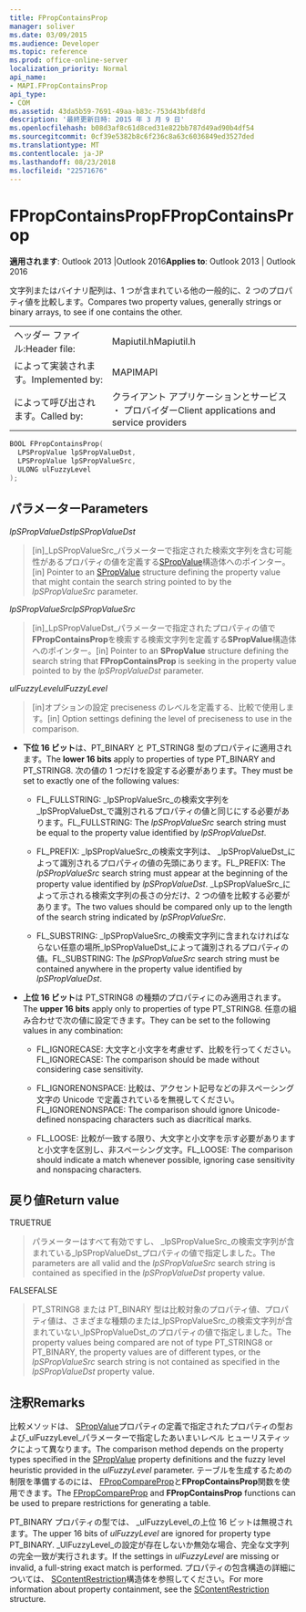 ```yaml
---
title: FPropContainsProp
manager: soliver
ms.date: 03/09/2015
ms.audience: Developer
ms.topic: reference
ms.prod: office-online-server
localization_priority: Normal
api_name:
- MAPI.FPropContainsProp
api_type:
- COM
ms.assetid: 43da5b59-7691-49aa-b83c-753d43bfd8fd
description: '最終更新日時: 2015 年 3 月 9 日'
ms.openlocfilehash: b08d3af8c61d8ced31e822bb787d49ad90b4df54
ms.sourcegitcommit: 0cf39e5382b8c6f236c8a63c6036849ed3527ded
ms.translationtype: MT
ms.contentlocale: ja-JP
ms.lasthandoff: 08/23/2018
ms.locfileid: "22571676"
---
```

# <a name="fpropcontainsprop"></a><span data-ttu-id="2dcb6-103">FPropContainsProp</span><span class="sxs-lookup"><span data-stu-id="2dcb6-103">FPropContainsProp</span></span>

<span data-ttu-id="2dcb6-104">**適用されます**: Outlook 2013 |Outlook 2016</span><span class="sxs-lookup"><span data-stu-id="2dcb6-104">**Applies to**: Outlook 2013 | Outlook 2016</span></span> 
  
<span data-ttu-id="2dcb6-105">文字列またはバイナリ配列は、1 つが含まれている他の一般的に、2 つのプロパティ値を比較します。</span><span class="sxs-lookup"><span data-stu-id="2dcb6-105">Compares two property values, generally strings or binary arrays, to see if one contains the other.</span></span> 
  
|||
|:-----|:-----|
|<span data-ttu-id="2dcb6-106">ヘッダー ファイル:</span><span class="sxs-lookup"><span data-stu-id="2dcb6-106">Header file:</span></span>  <br/> |<span data-ttu-id="2dcb6-107">Mapiutil.h</span><span class="sxs-lookup"><span data-stu-id="2dcb6-107">Mapiutil.h</span></span>  <br/> |
|<span data-ttu-id="2dcb6-108">によって実装されます。</span><span class="sxs-lookup"><span data-stu-id="2dcb6-108">Implemented by:</span></span>  <br/> |<span data-ttu-id="2dcb6-109">MAPI</span><span class="sxs-lookup"><span data-stu-id="2dcb6-109">MAPI</span></span>  <br/> |
|<span data-ttu-id="2dcb6-110">によって呼び出されます。</span><span class="sxs-lookup"><span data-stu-id="2dcb6-110">Called by:</span></span>  <br/> |<span data-ttu-id="2dcb6-111">クライアント アプリケーションとサービス ・ プロバイダー</span><span class="sxs-lookup"><span data-stu-id="2dcb6-111">Client applications and service providers</span></span>  <br/> |
   
```cpp
BOOL FPropContainsProp(
  LPSPropValue lpSPropValueDst,
  LPSPropValue lpSPropValueSrc,
  ULONG ulFuzzyLevel
);
```

## <a name="parameters"></a><span data-ttu-id="2dcb6-112">パラメーター</span><span class="sxs-lookup"><span data-stu-id="2dcb6-112">Parameters</span></span>

<span data-ttu-id="2dcb6-113">_lpSPropValueDst_</span><span class="sxs-lookup"><span data-stu-id="2dcb6-113">_lpSPropValueDst_</span></span>
  
> <span data-ttu-id="2dcb6-114">[in]_LpSPropValueSrc_パラメーターで指定された検索文字列を含む可能性があるプロパティの値を定義する[SPropValue](spropvalue.md)構造体へのポインター。</span><span class="sxs-lookup"><span data-stu-id="2dcb6-114">[in] Pointer to an [SPropValue](spropvalue.md) structure defining the property value that might contain the search string pointed to by the  _lpSPropValueSrc_ parameter.</span></span> 
    
<span data-ttu-id="2dcb6-115">_lpSPropValueSrc_</span><span class="sxs-lookup"><span data-stu-id="2dcb6-115">_lpSPropValueSrc_</span></span>
  
> <span data-ttu-id="2dcb6-116">[in]_LpSPropValueDst_パラメーターで指定されたプロパティの値で**FPropContainsProp**を検索する検索文字列を定義する**SPropValue**構造体へのポインター。</span><span class="sxs-lookup"><span data-stu-id="2dcb6-116">[in] Pointer to an **SPropValue** structure defining the search string that **FPropContainsProp** is seeking in the property value pointed to by the  _lpSPropValueDst_ parameter.</span></span> 
    
<span data-ttu-id="2dcb6-117">_ulFuzzyLevel_</span><span class="sxs-lookup"><span data-stu-id="2dcb6-117">_ulFuzzyLevel_</span></span>
  
> <span data-ttu-id="2dcb6-118">[in]オプションの設定 preciseness のレベルを定義する、比較で使用します。</span><span class="sxs-lookup"><span data-stu-id="2dcb6-118">[in] Option settings defining the level of preciseness to use in the comparison.</span></span> 

  - <span data-ttu-id="2dcb6-119">**下位 16 ビット**は、PT_BINARY と PT_STRING8 型のプロパティに適用されます。</span><span class="sxs-lookup"><span data-stu-id="2dcb6-119">The **lower 16 bits** apply to properties of type PT_BINARY and PT_STRING8.</span></span> <span data-ttu-id="2dcb6-120">次の値の 1 つだけを設定する必要があります。</span><span class="sxs-lookup"><span data-stu-id="2dcb6-120">They must be set to exactly one of the following values:</span></span>
      
    - <span data-ttu-id="2dcb6-121">FL_FULLSTRING: _lpSPropValueSrc_の検索文字列を_lpSPropValueDst_で識別されるプロパティの値と同じにする必要があります。</span><span class="sxs-lookup"><span data-stu-id="2dcb6-121">FL_FULLSTRING: The  _lpSPropValueSrc_ search string must be equal to the property value identified by  _lpSPropValueDst_.</span></span>
        
    - <span data-ttu-id="2dcb6-122">FL_PREFIX: _lpSPropValueSrc_の検索文字列は、 _lpSPropValueDst_によって識別されるプロパティの値の先頭にあります。</span><span class="sxs-lookup"><span data-stu-id="2dcb6-122">FL_PREFIX: The  _lpSPropValueSrc_ search string must appear at the beginning of the property value identified by  _lpSPropValueDst_.</span></span> <span data-ttu-id="2dcb6-123">_LpSPropValueSrc_によって示される検索文字列の長さの分だけ、2 つの値を比較する必要があります。</span><span class="sxs-lookup"><span data-stu-id="2dcb6-123">The two values should be compared only up to the length of the search string indicated by  _lpSPropValueSrc_.</span></span> 
        
    - <span data-ttu-id="2dcb6-124">FL_SUBSTRING: _lpSPropValueSrc_の検索文字列に含まれなければならない任意の場所_lpSPropValueDst_によって識別されるプロパティの値。</span><span class="sxs-lookup"><span data-stu-id="2dcb6-124">FL_SUBSTRING: The  _lpSPropValueSrc_ search string must be contained anywhere in the property value identified by  _lpSPropValueDst_.</span></span> 
      
  - <span data-ttu-id="2dcb6-125">**上位 16 ビット**は PT_STRING8 の種類のプロパティにのみ適用されます。</span><span class="sxs-lookup"><span data-stu-id="2dcb6-125">The **upper 16 bits** apply only to properties of type PT_STRING8.</span></span> <span data-ttu-id="2dcb6-126">任意の組み合わせで次の値に設定できます。</span><span class="sxs-lookup"><span data-stu-id="2dcb6-126">They can be set to the following values in any combination:</span></span>
    
    - <span data-ttu-id="2dcb6-127">FL_IGNORECASE: 大文字と小文字を考慮せず、比較を行ってください。</span><span class="sxs-lookup"><span data-stu-id="2dcb6-127">FL_IGNORECASE: The comparison should be made without considering case sensitivity.</span></span> 
        
    - <span data-ttu-id="2dcb6-128">FL_IGNORENONSPACE: 比較は、アクセント記号などの非スペーシング文字の Unicode で定義されているを無視してください。</span><span class="sxs-lookup"><span data-stu-id="2dcb6-128">FL_IGNORENONSPACE: The comparison should ignore Unicode-defined nonspacing characters such as diacritical marks.</span></span> 
        
    - <span data-ttu-id="2dcb6-129">FL_LOOSE: 比較が一致する限り、大文字と小文字を示す必要がありますと小文字を区別し、非スペーシング文字。</span><span class="sxs-lookup"><span data-stu-id="2dcb6-129">FL_LOOSE: The comparison should indicate a match whenever possible, ignoring case sensitivity and nonspacing characters.</span></span>
    
## <a name="return-value"></a><span data-ttu-id="2dcb6-130">戻り値</span><span class="sxs-lookup"><span data-stu-id="2dcb6-130">Return value</span></span>

<span data-ttu-id="2dcb6-131">TRUE</span><span class="sxs-lookup"><span data-stu-id="2dcb6-131">TRUE</span></span> 
  
> <span data-ttu-id="2dcb6-132">パラメーターはすべて有効ですし、 _lpSPropValueSrc_の検索文字列が含まれている_lpSPropValueDst_プロパティの値で指定しました。</span><span class="sxs-lookup"><span data-stu-id="2dcb6-132">The parameters are all valid and the  _lpSPropValueSrc_ search string is contained as specified in the  _lpSPropValueDst_ property value.</span></span> 
    
<span data-ttu-id="2dcb6-133">FALSE</span><span class="sxs-lookup"><span data-stu-id="2dcb6-133">FALSE</span></span> 
  
> <span data-ttu-id="2dcb6-134">PT_STRING8 または PT_BINARY 型は比較対象のプロパティ値、プロパティ値は、さまざまな種類のまたは_lpSPropValueSrc_の検索文字列が含まれていない_lpSPropValueDst_のプロパティの値で指定しました。</span><span class="sxs-lookup"><span data-stu-id="2dcb6-134">The property values being compared are not of type PT_STRING8 or PT_BINARY, the property values are of different types, or the  _lpSPropValueSrc_ search string is not contained as specified in the  _lpSPropValueDst_ property value.</span></span> 
    
## <a name="remarks"></a><span data-ttu-id="2dcb6-135">注釈</span><span class="sxs-lookup"><span data-stu-id="2dcb6-135">Remarks</span></span>

<span data-ttu-id="2dcb6-136">比較メソッドは、 [SPropValue](spropvalue.md)プロパティの定義で指定されたプロパティの型および_ulFuzzyLevel_パラメーターで指定したあいまいレベル ヒューリスティックによって異なります。</span><span class="sxs-lookup"><span data-stu-id="2dcb6-136">The comparison method depends on the property types specified in the [SPropValue](spropvalue.md) property definitions and the fuzzy level heuristic provided in the  _ulFuzzyLevel_ parameter.</span></span> <span data-ttu-id="2dcb6-137">テーブルを生成するための制限を準備するのには、 [FPropCompareProp](fpropcompareprop.md)と**FPropContainsProp**関数を使用できます。</span><span class="sxs-lookup"><span data-stu-id="2dcb6-137">The [FPropCompareProp](fpropcompareprop.md) and **FPropContainsProp** functions can be used to prepare restrictions for generating a table.</span></span> 
  
<span data-ttu-id="2dcb6-138">PT_BINARY プロパティの型では、 _ulFuzzyLevel_の上位 16 ビットは無視されます。</span><span class="sxs-lookup"><span data-stu-id="2dcb6-138">The upper 16 bits of  _ulFuzzyLevel_ are ignored for property type PT_BINARY.</span></span> <span data-ttu-id="2dcb6-139">_UlFuzzyLevel_の設定が存在しないか無効な場合、完全な文字列の完全一致が実行されます。</span><span class="sxs-lookup"><span data-stu-id="2dcb6-139">If the settings in  _ulFuzzyLevel_ are missing or invalid, a full-string exact match is performed.</span></span> <span data-ttu-id="2dcb6-140">プロパティの包含構造の詳細については、 [SContentRestriction](scontentrestriction.md)構造体を参照してください。</span><span class="sxs-lookup"><span data-stu-id="2dcb6-140">For more information about property containment, see the [SContentRestriction](scontentrestriction.md) structure.</span></span> 
  

